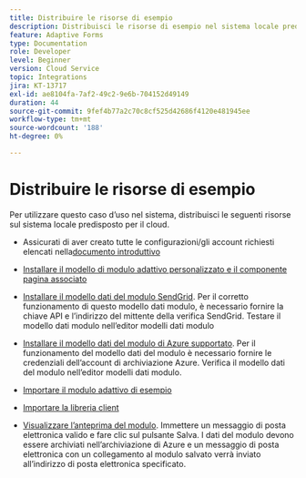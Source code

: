 ```yaml
---
title: Distribuire le risorse di esempio
description: Distribuisci le risorse di esempio nel sistema locale predisposto per il cloud.
feature: Adaptive Forms
type: Documentation
role: Developer
level: Beginner
version: Cloud Service
topic: Integrations
jira: KT-13717
exl-id: ae8104fa-7af2-49c2-9e6b-704152d49149
duration: 44
source-git-commit: 9fef4b77a2c70c8cf525d42686f4120e481945ee
workflow-type: tm+mt
source-wordcount: '188'
ht-degree: 0%

---
```


# Distribuire le risorse di esempio

Per utilizzare questo caso d’uso nel sistema, distribuisci le seguenti risorse sul sistema locale predisposto per il cloud.

* Assicurati di aver creato tutte le configurazioni/gli account richiesti elencati nella[documento introduttivo](./introduction.md)

* [Installare il modello di modulo adattivo personalizzato e il componente pagina associato](./assets/azure-portal-template-page-component.zip)

* [Installare il modello dati del modulo SendGrid](./assets/send-grid-form-data-model.zip). Per il corretto funzionamento di questo modello dati modulo, è necessario fornire la chiave API e l’indirizzo del mittente della verifica SendGrid. Testare il modello dati modulo nell’editor modelli dati modulo

* [Installare il modello dati del modulo di Azure supportato](./assets/azure-storage-fdm.zip). Per il funzionamento del modello dati del modulo è necessario fornire le credenziali dell’account di archiviazione Azure. Verifica il modello dati del modulo nell’editor modelli dati modulo.

* [Importare il modulo adattivo di esempio](./assets/credit-applications-af.zip)
* [Importare la libreria client](./assets/client-lib.zip)
* [Visualizzare l’anteprima del modulo](http://localhost:4502/content/dam/formsanddocuments/azureportalstorage/creditapplications/jcr:content?wcmmode=disabled). Immettere un messaggio di posta elettronica valido e fare clic sul pulsante Salva. I dati del modulo devono essere archiviati nell’archiviazione di Azure e un messaggio di posta elettronica con un collegamento al modulo salvato verrà inviato all’indirizzo di posta elettronica specificato.
